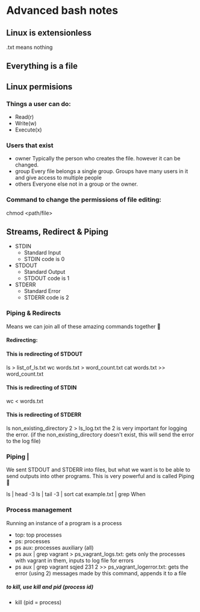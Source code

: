 # Advanced bash notes

## Linux is extensionless
.txt means nothing

## Everything is a file

## Linux permisions

### Things a user can do:

- Read(r)
- Write(w)
- Execute(x)

### Users that exist

- owner
  Typically the person who creates the file. however it can be changed.
- group
  Every file belongs a single group. Groups have many users in it and give access to multiple people  
- others
  Everyone else not in a group or the owner.

### Command to change the permissions of file editing:

chmod <permissions> <path/file>

## Streams, Redirect & Piping
- STDIN
  - Standard Input
  - STDIN code is 0
- STDOUT
  - Standard Output
  - STDOUT code is 1
- STDERR
  - Standard Error
  - STDERR code is 2

### Piping & Redirects
Means we can join all of these amazing commands together :taco:

#### Redirecting:
#### This is redirecting of STDOUT
ls > list_of_ls.txt
wc words.txt > word_count.txt
cat words.txt >> word_count.txt

#### This is redirecting of STDIN
wc < words.txt

#### This is redirecting of STDERR
ls non_existing_directory 2 > ls_log.txt
the 2 is very important for logging the error.
(if the non_existing_directory doesn't exist, this will send the error to the log file)

### Piping |
We sent STDOUT and STDERR into files, but what we want is to be able to send outputs into other programs. This is very powerful and is called Piping :taco:

ls | head -3
ls | tail -3 | sort
cat example.txt | grep When


### Process management
Running an instance of a program is a process

- top: top processes
- ps: processes
- ps aux: processes auxiliary (all)
- ps aux | grep vagrant > ps_vagrant_logs.txt: gets only the processes with vagrant in them, inputs to log file for errors
- ps aux | grep vagrant sqjed 231 2 >> ps_vagrant_logerror.txt: gets the error (using 2) messages made by this command, appends it to a file

##### to kill, use kill and pid (process id)
- kill <pid> (pid = process)
